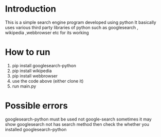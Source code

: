 # Introduction

This is a simple search engine program developed using python 
It basically uses various third party libraries of python such as googlesearch , wikipedia ,webbrowser etc for its working

# How to run

1. pip install googlesearch-python
2. pip install wikipedia
3. pip install webbrowser
4. use the code above (either clone it)
5. run main.py

# Possible errors

googlesearch-python must be used not google-search 
sometimes it may show googlesearch not has search method then check the whether you installed googlesearch-python
